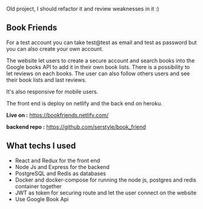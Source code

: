 Old project, I should refactor it and review weaknesses in it :)

## Book Friends 

For a test account you can take test@test as email and test as password but you can also create your own account.

The website let users to create a secure account and search books into the Google books API to add it in their own book lists. There is a possibility to let reviews on each books. The user can also follow others users and see their book lists and last reviews.

It's also responsive for mobile users.

The front end is deploy on netlify and the back end on heroku.

**Live on :** https://bookfriends.netlify.com/ 

**backend repo :** https://github.com/serstyle/book_friend

## What techs I used 

- React and Redux for the front end
- Node Js and Express for the backend
- PostgreSQL and Redis as databases
- Docker and docker-compose for running the node js, postgres and redis container together
- JWT as token for securing route and let the user connect on the website
- Use Google Book Api 
